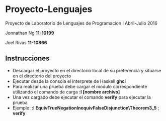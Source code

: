 # Proyecto-Lenguajes
Proyecto de Laboratorio de Lenguajes de Programacion I Abril-Julio 2016

Jonnathan Ng **11-10199**

Joel Rivas **11-10866**

## Instrucciones
* Descargar el proyecto en el directorio local de su preferencia y situarse en el directorio del proyecto
* Ejecutar desde la consola el interprete de Haskell **ghci**
* Para realizar una prueba debe cargar el modulo correspondiente utilizando el comando de carga **:l [nombre archivo]**
* Una vez cargado debe ejecutar el comando **verify** para ejecutar la prueba
* Ejemplo: **:l EquivTrueNegationInequivFalseDisjunction\Theorem3_5** ; **verify**
